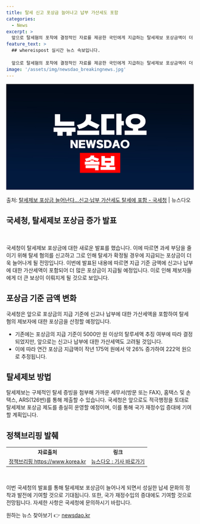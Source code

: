 ```yaml
---
title: 탈세 신고 포상금 늘어나고 납부 가산세도 포함
categories:
  - News
excerpt: >
  앞으로 탈세혐의 포착에 결정적인 자료를 제공한 국민에게 지급하는 탈세제보 포상금액이 더 높아질 전망이다. 국…
feature_text: >
  ## whereispost 실시간 뉴스 속보입니다.

  앞으로 탈세혐의 포착에 결정적인 자료를 제공한 국민에게 지급하는 탈세제보 포상금액이 더 높아질 전망이다. 국…
image: '/assets/img/newsdao_breakingnews.jpg'
---
```


![뉴스다오 속보](/assets/img/newsdao_breakingnews.jpg)

<p>출처: <a href="https://newsdao.kr/2958" rel="dofollow">탈세제보 포상금 늘어난다…신고·납부 가산세도 탈세에 포함 - 국세청</a> | 뉴스다오</p>

<h2>국세청, 탈세제보 포상금 증가 발표</h2>
<p data-ke-size="size16">&nbsp;</p>
국세청이 탈세제보 포상금에 대한 새로운 발표를 했습니다. 이에 따르면 과세 부담을 줄이기 위해 탈세 혐의를 신고하고 그로 인해 탈세가 확정될 경우에 지급되는 포상금이 더욱 늘어나게 될 전망입니다. 이번에 발표된 내용에 따르면 지급 기준 금액에 신고나 납부에 대한 가산세액이 포함되어 더 많은 포상금이 지급될 예정입니다. 이로 인해 제보자들에게 더 큰 보상이 이뤄지게 될 것으로 보입니다.</p>
<h2 data-ke-size="size26">포상금 기준 금액 변화</h2>
<p data-ke-size="size16">국세청은 앞으로 포상금의 지급 기준에 신고나 납부에 대한 가산세액을 포함하여 탈세 혐의 제보자에 대한 포상금을 산정할 예정입니다.</p>
<ul>
  <li>기존에는 포상금의 지급 기준이 5000만 원 이상의 탈루세액 추징 여부에 따라 결정되었지만, 앞으로는 신고나 납부에 대한 가산세액도 고려될 것입니다.</li>
  <li>이에 따라 연간 포상금 지급액이 작년 175억 원에서 약 26% 증가하여 222억 원으로 추정됩니다.</li>
</ul>
<h2 data-ke-size="size26">탈세제보 방법</h2>
<p data-ke-size="size16">탈세제보는 구체적인 탈세 증빙을 첨부해 가까운 세무서(방문 또는 FAX), 홈택스 및 손택스, ARS(126번)를 통해 제출할 수 있습니다. 국세청은 앞으로도 적극행정을 토대로 탈세제보 포상금 제도를 충실히 운영할 예정이며, 이를 통해 국가 재정수입 증대에 기여할 계획입니다.</p>
<h2 data-ke-size="size26">정책브리핑 발췌</h2>
<table>
  <tr>
    <td style="text-align: center; height: 17px;"><b>자료출처</b></td>
    <td style="text-align: center; height: 17px;"><b>링크</b></td>
  </tr>
  <tr>
    <td style="text-align: center; height: 17px;"><a href="https://www.korea.kr">정책브리핑 https://www.korea.kr</a></td>
    <td style="text-align: center; height: 17px;"><a href="https://newsdao.kr/2958">뉴스다오 : 기사 바로가기</a></td>
  </tr>
</table>
<p data-ke-size="size16">&nbsp;</p>
이번 국세청의 발표를 통해 탈세제보 포상금이 늘어나게 되면서 성실한 납세 문화의 정착과 발전에 기여할 것으로 기대됩니다. 또한, 국가 재정수입의 증대에도 기여할 것으로 전망됩니다. 자세한 사항은 국세청에 문의하시기 바랍니다. 

원하는 뉴스 찾아보기 👉 <a href="https://newsdao.kr" rel="dofollow">newsdao.kr</a>



